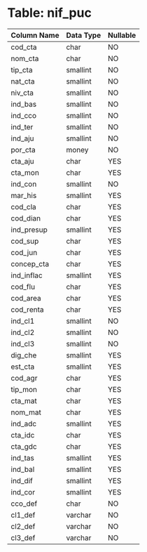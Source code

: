 # Table: nif_puc

| Column Name | Data Type | Nullable |
|-------------|-----------|----------|
| cod_cta | char | NO |
| nom_cta | char | NO |
| tip_cta | smallint | NO |
| nat_cta | smallint | NO |
| niv_cta | smallint | NO |
| ind_bas | smallint | NO |
| ind_cco | smallint | NO |
| ind_ter | smallint | NO |
| ind_aju | smallint | NO |
| por_cta | money | NO |
| cta_aju | char | YES |
| cta_mon | char | YES |
| ind_con | smallint | NO |
| mar_his | smallint | YES |
| cod_cla | char | YES |
| cod_dian | char | YES |
| ind_presup | smallint | YES |
| cod_sup | char | YES |
| cod_jun | char | YES |
| concep_cta | char | YES |
| ind_inflac | smallint | YES |
| cod_flu | char | YES |
| cod_area | char | YES |
| cod_renta | char | YES |
| ind_cl1 | smallint | NO |
| ind_cl2 | smallint | NO |
| ind_cl3 | smallint | NO |
| dig_che | smallint | YES |
| est_cta | smallint | YES |
| cod_agr | char | YES |
| tip_mon | char | YES |
| cta_mat | char | YES |
| nom_mat | char | YES |
| ind_adc | smallint | YES |
| cta_idc | char | YES |
| cta_gdc | char | YES |
| ind_tas | smallint | YES |
| ind_bal | smallint | YES |
| ind_dif | smallint | YES |
| ind_cor | smallint | YES |
| cco_def | char | NO |
| cl1_def | varchar | NO |
| cl2_def | varchar | NO |
| cl3_def | varchar | NO |
